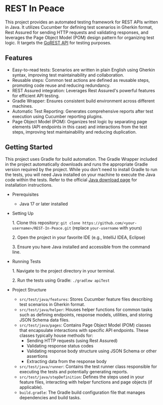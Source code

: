 # REST In Peace
This project provides an automated testing framework for REST APIs written in Java. It utilizes Cucumber for defining test scenarios in Gherkin format, Rest Assured for sending HTTP requests and validating responses, and leverages the Page Object Model (POM) design pattern for organizing test logic. It targets the [GoREST API](https://gorest.co.in/) for testing purposes.

## Features
* Easy-to-read tests: Scenarios are written in plain English using Gherkin syntax, improving test maintainability and collaboration.
* Reusable steps: Common test actions are defined as reusable steps, promoting code reuse and reducing redundancy.
* REST Assured integration: Leverages Rest Assured's powerful features for efficient API testing.
* Gradle Wrapper: Ensures consistent build environment across different machines.
* Automatic Test Reporting: Generates comprehensive reports after test execution using Cucumber reporting plugins.
* Page Object Model (POM): Organizes test logic by separating page elements (API endpoints in this case) and interactions from the test steps, improving test maintainability and reducing duplication.

## Getting Started

This project uses Gradle for build automation. The Gradle Wrapper included in the project automatically downloads and runs the appropriate Gradle version required by the project. 
While you don't need to install Gradle to run the tests, you will need Java installed on your machine to execute the Java code within the tests. 
Refer to the official [Java download page](https://www.java.com/en/download/) for installation instructions.

* Prerequisites
  * Java 17 or later installed

* Setting Up
  
  1\. Clone this repository: `git clone https://github.com/<your-username>/REST-In-Peace.git` (replace `your-username` with yours)
  
  2\. Open the project in your favorite IDE (e.g., IntelliJ IDEA, Eclipse)
  
  3\. Ensure you have Java installed and accessible from the command line.

* Running Tests
  
  1\. Navigate to the project directory in your terminal.
  
  2\. Run the tests using Gradle: `./gradlew apiTest`

* Project Structure
  * `src/test/java/features`: Stores Cucumber feature files describing test scenarios in Gherkin format.
  * `src/test/java/helper`: Houses helper functions for common tasks such as defining endpoints, response models, utilities, and storing JSON Schema data files.
  * `src/test/java/pages`: Contains Page Object Model (POM) classes that encapsulate interactions with specific API endpoints. These classes typically house methods for:
    * Sending HTTP requests (using Rest Assured)
    * Validating response status codes
    * Validating response body structure using JSON Schema or other assertions
    * Extracting data from the response body
  * `src/test/java/runner`: Contains the test runner class responsible for executing the tests and potentially generating reports.
  * `src/test/java/stepDefinition`: Defines the steps used in your feature files, interacting with helper functions and page objects (if applicable).
  * `build.gradle`: The Gradle build configuration file that manages dependencies and build tasks.
